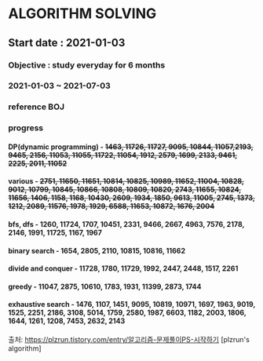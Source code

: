 # ALGORITHM SOLVING

## Start date : 2021-01-03 
### Objective : study everyday for 6 months 
### 2021-01-03 ~ 2021-07-03

### reference BOJ

### progress 
#### DP(dynamic programming) - ~~1463, 11726, 11727, 9095, 10844, 11057,2193, 9465, 2156, 11053, 11055, 11722, 11054, 1912, 2579, 1699, 2133, 9461, 2225, 2011, 11052~~

#### various - ~~2751, 11650, 11651, 10814, 10825, 10989, 11652, 11004, 10828, 9012, 10799, 10845, 10866, 10808, 10809, 10820, 2743, 11655, 10824, 11656, 1406, 1158, 1168, 10430, 2609, 1934, 1850, 9613, 11005, 2745, 1373, 1212, 2089, 11576, 1978, 1929, 6588, 11653, 10872, 1676, 2004~~

#### bfs, dfs - 1260, 11724, 1707, 10451, 2331, 9466, 2667, 4963, 7576, 2178, 2146, 1991, 11725, 1167, 1967

#### binary search - 1654, 2805, 2110, 10815, 10816, 11662

#### divide and conquer - 11728, 1780, 11729, 1992, 2447, 2448, 1517, 2261

#### greedy - 11047, 2875, 10610, 1783, 1931, 11399, 2873, 1744

#### exhaustive search - 1476, 1107, 1451, 9095, 10819, 10971, 1697, 1963, 9019, 1525, 2251, 2186, 3108, 5014, 1759, 2580, 1987, 6603, 1182, 2003, 1806, 1644, 1261, 1208, 7453, 2632, 2143

출처: https://plzrun.tistory.com/entry/알고리즘-문제풀이PS-시작하기 [plzrun's algorithm]
